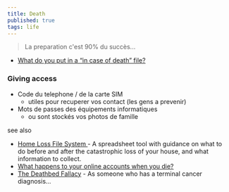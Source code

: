 ```yaml
---
title: Death
published: true
tags: life
---
```

> La preparation c'est 90% du succès...

- [What do you put in a “in case of death” file?](https://news.ycombinator.com/item?id=36364182)


### Giving access
- Code du telephone / de la carte SIM
	- utiles pour recuperer vos contact (les gens a prevenir)
- Mots de passes des équipements informatiques
	- ou sont stockés vos photos de famille

see also
- [Home Loss File System ](https://news.ycombinator.com/item?id=42700997) - A spreadsheet tool with guidance on what to do before and after the catastrophic loss of your house, and what information to collect.
- [What happens to your online accounts when you die?](https://news.ycombinator.com/item?id=42991112)
- [The Deathbed Fallacy](https://news.ycombinator.com/item?id=43946703) - As someone who has a terminal cancer diagnosis...